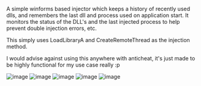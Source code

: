 A simple winforms based injector which keeps a history of recently used dlls, and remembers the last dll and process used on application start.
It monitors the status of the DLL's and the last injected process to help prevent double injection errors, etc.

This simply uses LoadLibraryA and CreateRemoteThread as the injection method.

I would advise against using this anywhere with anticheat, it's just made to be highly functional for my use case really :p

![image](https://github.com/user-attachments/assets/12be1328-eefd-44ba-b731-59197188036e)
![image](https://github.com/user-attachments/assets/1150ff5e-5e1c-4b9d-b955-d0aa85013155)
![image](https://github.com/user-attachments/assets/8cb485fe-9fd1-47d7-adf9-9156ba676a69)
![image](https://github.com/user-attachments/assets/c0e78616-acd6-4cbd-b031-3441f353bf1e)
![image](https://github.com/user-attachments/assets/1ab953f8-e5ad-42f3-9e7a-369d30dbed4c)

